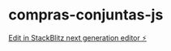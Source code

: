 # compras-conjuntas-js

[Edit in StackBlitz next generation editor ⚡️](https://stackblitz.com/~/github.com/abadjanier/compras-conjuntas-js)